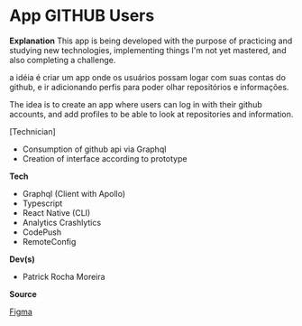 # App GITHUB Users

**Explanation**
This app is being developed with the purpose of practicing and studying new technologies, implementing things I'm not yet mastered, and also completing a challenge.

a idéia é criar um app onde os usuários possam logar com suas contas do github, e ir adicionando perfis para poder olhar repositórios e informações.

The idea is to create an app where users can log in with their github accounts, and add profiles to be able to look at repositories and information.

[Technician]

  - Consumption of github api via Graphql
  - Creation of interface according to prototype

**Tech**
 - Graphql (Client with Apollo)
 - Typescript
 - React Native (CLI)
 - Analytics Crashlytics
 - CodePush
 - RemoteConfig

**Dev(s)**
- Patrick Rocha Moreira

**Source**

[Figma](https://www.figma.com/file/uR0fFDDioCfd8uZVQnpHWW/Teste-Front-End-(Mobile)?node-id=1%3A189)